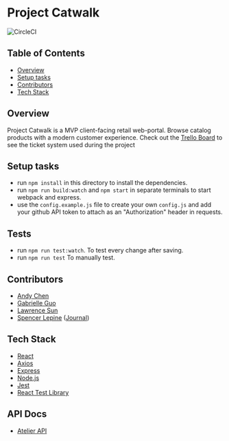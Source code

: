 # Project Catwalk

![CircleCI](https://circleci.com/gh/fec-bareminimum/project-catwalk/tree/main.svg?style=shield)

## Table of Contents

- [Overview](#overview)
- [Setup tasks](#setup-tasks)
- [Contributors](#contributors)
- [Tech Stack](#tech-stack)

## Overview

Project Catwalk is a MVP client-facing retail web-portal. Browse catalog products with a modern customer experience. Check out the [Trello Board](https://trello.com/b/PaLWmxg6/trello-project-catwalk) to see the ticket system used during the project

## Setup tasks

- run `npm install` in this directory to install the dependencies.
- run `npm run build:watch` and `npm start` in separate terminals to start webpack and express.
- use the `config.example.js` file to create your own `config.js` and add your github API token to attach as an "Authorization" header in requests.

## Tests

- run `npm run test:watch`. To test every change after saving.
- run `npm run test` To manually test.

## Contributors

- [Andy Chen](https://github.com/andy-ch3n)
- [Gabrielle Guo](https://github.com/ggbbi)
- [Lawrence Sun](https://github.com/lawsun03)
- [Spencer Lepine](https://github.com/spencerlepine) ([Journal](https://gist.github.com/spencerlepine/964affee95497d2009f96c0f778a3a41))

## Tech Stack

- [React](https://reactjs.org/)
- [Axios](https://www.npmjs.com/package/axios)
- [Express](https://expressjs.com/)
- [Node.js](https://nodejs.org/en/)
- [Jest](https://jestjs.io/)
- [React Test Library](https://testing-library.com/docs/react-testing-library/intro/)

## API Docs

- [Atelier API](https://gist.github.com/trentgoing/d69849d6c16b82d279ffc4ecd127f49f)
